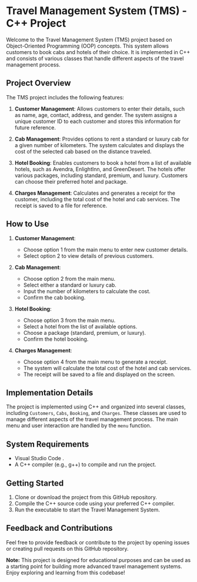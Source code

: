 # Travel Management System (TMS) - C++ Project

Welcome to the Travel Management System (TMS) project based on Object-Oriented Programming (OOP) concepts. This system allows customers to book cabs and hotels of their choice. It is implemented in C++ and consists of various classes that handle different aspects of the travel management process.

## Project Overview

The TMS project includes the following features:

1. **Customer Management**: Allows customers to enter their details, such as name, age, contact, address, and gender. The system assigns a unique customer ID to each customer and stores this information for future reference.

2. **Cab Management**: Provides options to rent a standard or luxury cab for a given number of kilometers. The system calculates and displays the cost of the selected cab based on the distance traveled.

3. **Hotel Booking**: Enables customers to book a hotel from a list of available hotels, such as Avendra, EnlightInn, and GreenDesert. The hotels offer various packages, including standard, premium, and luxury. Customers can choose their preferred hotel and package.

4. **Charges Management**: Calculates and generates a receipt for the customer, including the total cost of the hotel and cab services. The receipt is saved to a file for reference.

## How to Use

1. **Customer Management**: 
   - Choose option 1 from the main menu to enter new customer details.
   - Select option 2 to view details of previous customers.

2. **Cab Management**:
   - Choose option 2 from the main menu.
   - Select either a standard or luxury cab.
   - Input the number of kilometers to calculate the cost.
   - Confirm the cab booking.

3. **Hotel Booking**:
   - Choose option 3 from the main menu.
   - Select a hotel from the list of available options.
   - Choose a package (standard, premium, or luxury).
   - Confirm the hotel booking.

4. **Charges Management**:
   - Choose option 4 from the main menu to generate a receipt.
   - The system will calculate the total cost of the hotel and cab services.
   - The receipt will be saved to a file and displayed on the screen.

## Implementation Details

The project is implemented using C++ and organized into several classes, including `Customers`, `Cabs`, `Booking`, and `Charges`. These classes are used to manage different aspects of the travel management process. The main menu and user interaction are handled by the `menu` function.

## System Requirements
- Visual Studio Code .
- A C++ compiler (e.g., g++) to compile and run the project.

## Getting Started

1. Clone or download the project from this GitHub repository.
2. Compile the C++ source code using your preferred C++ compiler.
3. Run the executable to start the Travel Management System.

## Feedback and Contributions

Feel free to provide feedback or contribute to the project by opening issues or creating pull requests on this GitHub repository.

**Note:** This project is designed for educational purposes and can be used as a starting point for building more advanced travel management systems. Enjoy exploring and learning from this codebase!
